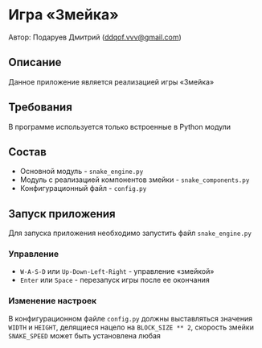 # Игра «Змейка»

Автор: Подаруев Дмитрий (ddqof.vvv@gmail.com)

## Описание
Данное приложение является реализацией игры «Змейка»

## Требования
В программе используется только встроенные в Python модули

## Состав
* Основной модуль - `snake_engine.py`
* Модуль с реализацией компонентов змейки - `snake_components.py`
* Конфигурационный файл - `config.py`

## Запуск приложения
Для запуска приложения необходимо запустить файл `snake_engine.py`

### Управление
* `W-A-S-D` или `Up-Down-Left-Right` - управление «змейкой»
* `Enter` или `Space` - перезапуск игры после ее окончания

### Изменение настроек
В конфигурационном файле `config.py` должны выставляться значения `WIDTH` и `HEIGHT`, делящиеся нацело на `BLOCK_SIZE ** 2`, скорость змейки `SNAKE_SPEED` может быть установлена любая

